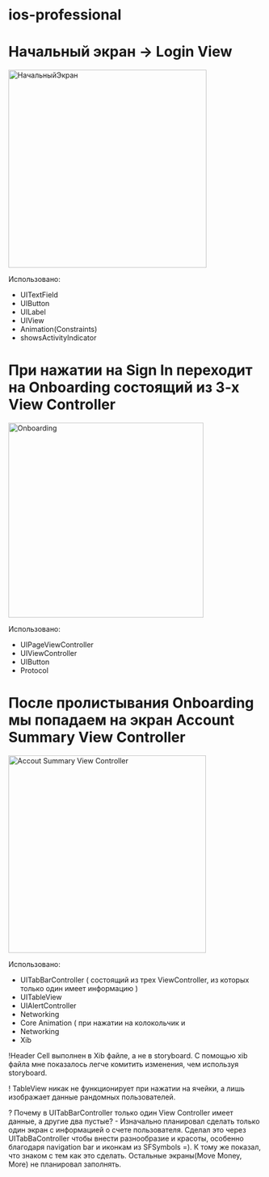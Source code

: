 # ios-professional

# Начальный экран -> Login View
<img width="392" alt="НачальныйЭкран" src="https://user-images.githubusercontent.com/105271727/169967216-9454c548-31ea-4dce-bc2a-282e7cd479c5.png">

Использовано: 

- UITextField
- UIButton
- UILabel
- UIView
- Animation(Constraints)
- showsActivityIndicator

# При нажатии на Sign In переходит на Onboarding состоящий из 3-х View Controller

<img width="386" alt="Onboarding" src="https://user-images.githubusercontent.com/105271727/169976395-559036c1-732b-4a5c-a31c-8c3fbccf5956.png">

Использовано: 

- UIPageViewController
- UIViewController 
- UIButton
- Protocol

# После пролистывания Onboarding мы попадаем на экран Account Summary View Controller 
<img width="391" alt="Accout Summary View Controller" src="https://user-images.githubusercontent.com/105271727/169977260-90443132-2bef-4cfc-8fdb-1c092f282899.png">

Использовано: 

- UITabBarController ( состоящий из трех ViewController, из которых только один имеет информацию )
- UITableView
- UIAlertController 
- Networking 
- Core Animation ( при нажатии на колокольчик и 
- Networking
- Xib 

!Header Cell выполнен в Xib файле, а не в storyboard. С помощью xib файла мне показалось легче комитить изменения, чем используя storyboard.

! TableView никак не функционирует при нажатии на ячейки, а лишь изображает данные рандомных пользователей.

? Почему в UITabBarController только один View Controller имеет данные, а другие два пустые? - Изначально планировал сделать только один экран с информацией о счете пользователя. Сделал это через UITabBaController чтобы внести разнообразие и красоты, особенно благодаря navigation bar и иконкам из SFSymbols =). К тому же показал, что знаком с тем как это сделать. Остальные экраны(Move Money, More) не планировал заполнять. 
